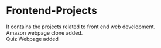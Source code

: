# Frontend-Projects
It contains the projects related to front end web development.
<br>
Amazon webpage clone added.
<br>
Quiz Webpage added

